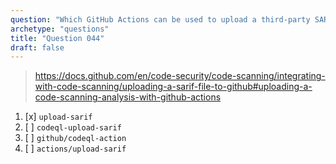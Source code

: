 ```yaml
---
question: "Which GitHub Actions can be used to upload a third-party SARIF file?"
archetype: "questions"
title: "Question 044"
draft: false
---
```


> https://docs.github.com/en/code-security/code-scanning/integrating-with-code-scanning/uploading-a-sarif-file-to-github#uploading-a-code-scanning-analysis-with-github-actions
1. [x] `upload-sarif`
1. [ ] `codeql-upload-sarif`
1. [ ] `github/codeql-action`
1. [ ] `actions/upload-sarif`
